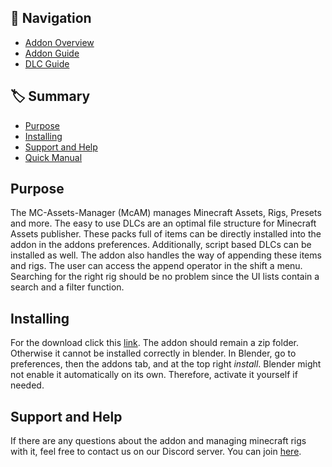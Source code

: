 
## 🧭 Navigation
* [Addon Overview](https://github.com/BlueEvilGFX/MC-Assets-Manager/blob/main/README.md)
* [Addon Guide](#installing)
* [DLC Guide](#support-and-help)  


## 🏷 Summary
* [Purpose](#purpose)
* [Installing](#installing)
* [Support and Help](#support-and-help)
* [Quick Manual](#quick-manual)  

## Purpose
The MC-Assets-Manager (McAM) manages Minecraft Assets, Rigs, Presets and more. The easy to use DLCs are an optimal file structure for Minecraft Assets publisher. These packs full of items can be directly installed into the addon in the addons preferences. Additionally, script based DLCs can be installed as well. The addon also handles the way of appending these items and rigs. The user can access the append operator in the shift a menu. Searching for the right rig should be no problem since the UI lists contain a search and a filter function.

## Installing
For the download click this [link](https://github.com/BlueEvilGFX/MC-Assets-Manager/releases/latest/download/Mc_Assets_Manager.zip).
The addon should remain a zip folder. Otherwise it cannot be installed correctly in blender. In Blender, go to preferences, then the addons tab, and at the top right *install*. Blender might not enable it automatically on its own. Therefore, activate it yourself if needed.
 
## Support and Help
If there are any questions about the addon and managing minecraft rigs with it, feel free to contact us on our Discord server. You can join [here](https://discord.com/invite/3mybvgB6wE).
